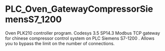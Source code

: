 # PLC_Oven_GatewayCompressorSiemensS7_1200
Oven PLK210 controller program. Codesys 3.5 SP14.3
Modbus TCP gateway for chinese compressor control system on PLC Siemens S7-1200 . 
Allows you to bypass the limit on the number of connections.
